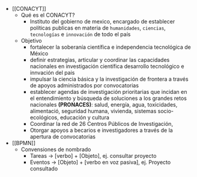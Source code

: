 - [[CONACYT]]
	- Qué es el CONACYT?
		- Instituto del gobierno de mexico, encargado de establecer políticas publicas en materia de `humanidades`, `ciencias`, `tecnologías` e `innovación` de todo el país
	- Objetivo
		- fortalecer la soberanía científica e independencia tecnológica de México
		- definir estrategias, articular y coordinar las capacidades nacionales en investigación científica desarrollo tecnológico e innvación del pais
		- impulsar la ciencia básica y la investigación de frontera a través de apoyos administrados por convocatorias
		- establecer agendas de investigación prioritarias que incidan en el entendimiento y búsqueda de soluciones a los grandes retos nacionales **(PRONACES)**:  salud, energía, agua, toxicidades, alimentació, seguridad humana, vivienda, sistemas socio-ecológicos, educación y cultura
		- Coordinar la red de 26 Centros Públicos de Investigación,
		- Otorgar apoyos a becarios e investigadores a través de la apertura de convocatorias
- [[BPMN]]
	- Convensiones de nombrado
		- Tareas -> [verbo] + [Objeto], ej. consultar proyecto
		- Eventos -> [Objeto] + [verbo en voz pasiva], ej. Proyecto consultado